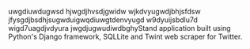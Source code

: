 uwgdiuwdugwsd
hjwgdjhvsdjgwidw
wjkdvyugwdjbhjsfdsw
jfysgdjbsdhjsugwduigwqdiuwgtdenvyugd
w9dyuijsbdlu7d
wigd7uagdjvdyura
jwgdjugwudiwdbghyStand application built using Python's Django framework, SQLLite and Twint web scraper for Twitter.
